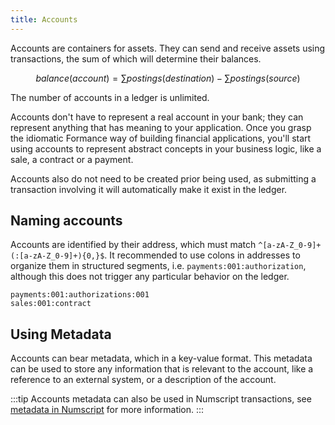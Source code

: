 ```yaml
---
title: Accounts
---
```


Accounts are containers for assets. They can send and receive assets using transactions, the sum of which will determine their balances.

$$
balance(account) = \sum postings(destination) - \sum postings(source)
$$

The number of accounts in a ledger is unlimited.

Accounts don't have to represent a real account in your bank; they can represent anything that has meaning to your application. Once you grasp the idiomatic Formance way of building financial applications, you'll start using accounts to represent abstract concepts in your business logic, like a sale, a contract or a payment.

Accounts also do not need to be created prior being used, as submitting a transaction involving it will automatically make it exist in the ledger.

## Naming accounts

Accounts are identified by their address, which must match `^[a-zA-Z_0-9]+(:[a-zA-Z_0-9]+){0,}$`. It recommended to use colons in addresses to organize them in structured segments, i.e. `payments:001:authorization`, although this does not trigger any particular behavior on the ledger.

```
payments:001:authorizations:001
sales:001:contract
```

## Using Metadata

Accounts can bear metadata, which in a key-value format. This metadata can be used to store any information that is relevant to the account, like a reference to an external system, or a description of the account.

:::tip
Accounts metadata can also be used in Numscript transactions, see [metadata in Numscript](/ledger/v2/reference/numscript/metadata) for more information.
:::
